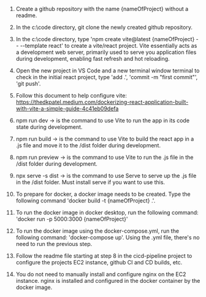 1. Create a github repository with the name {nameOfProject} without a readme.

2. In the c:\\code directory, git clone the newly created github repository. 

3. In the c:\\code directory, type 'npm create vite@latest {nameOfProject} -- --template react' to create a vite/react project. Vite essentially acts as a development web server, primarily used to serve you application files during development, enabling fast refresh and hot reloading.

4. Open the new project in VS Code and a new terminal window terminal to check in the initial react project, type 'add .', 'commit -m "first commit"', 'git push'.

5. Follow this document to help configure vite: https://thedkpatel.medium.com/dockerizing-react-application-built-with-vite-a-simple-guide-4c41eb09defa

6. npm run dev -> is the command to use Vite to run the app in its code state during development.
7. npm run build -> is the command to use Vite to build the react app in a .js file and move it to the /dist folder during development.
8. npm run preview -> is the command to use Vite to run the .js file in the /dist folder during development.
9. npx serve -s dist -> is the command to use Serve to serve up the .js file in the /dist folder. Must install serve if you want to use this.  

10. To prepare for docker, a docker image needs to be created.  Type the following command 'docker build -t {nameOfProject} .'.  

11. To run the docker image in docker desktop, run the following command: 'docker run -p 5000:3000 {nameOfProject}'

12. To run the docker image using the docker-compose.yml, run the following command: 'docker-compose up'.  Using the .yml file, there's no need to run the previous step.  

13. Follow the readme file starting at step 8 in the cicd-pipeline project to configure the projects EC2 instance, github CI and CD builds, etc.

14. You do not need to manually install and configure nginx on the EC2 instance. nginx is installed and configured in the docker container by the docker image.



